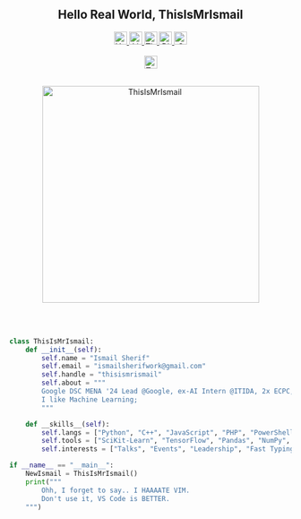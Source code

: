 <meta http-equiv="Cache-Control" content="no-cache, no-store, must-revalidate">
<meta http-equiv="Pragma" content="no-cache">
<meta http-equiv="Expires" content="0">

<div align="center">
    <h2>Hello Real World, ThisIsMrIsmail</h2>
</div>


<div align="center">
    <a href="https://youtube.com/@ThisIsMrIsmail" target="_blank">
        <img src="https://img.shields.io/static/v1?message=Youtube&logo=youtube&label=&color=FF0000&logoColor=white&labelColor=&flat"
            height="23" alt="YouTube">
    </a>
    <a href="https://linkedin.com/in/ThisIsMrIsmail" target="_blank">
        <img src="https://img.shields.io/static/v1?message=LinkedIn&logo=linkedin&label=&color=0077B5&logoColor=white&flat"
            height="23" alt="LinkedIn">
    </a>
    <a href="https://github.com/ThisIsMrIsmail" target="_blank">
        <img src="https://komarev.com/ghpvc/?username=ThisIsMrIsmail&label=Profile%20Views&color=blueviolet&flat"
            height="23" alt="ThisIsMrIsmail">
    </a>
    <a href="https://discord.com/users/ThisIsMrIsmail#0476" target="_blank">
        <img src="https://img.shields.io/static/v1?message=Discord&logo=discord&label=&color=7289DA&logoColor=white&labelColor=&flat"
            height="23" alt="Discord">
    </a>
    <a href="mailto:ismailsherifwork@gmail.com" target="_blank">
        <img src="https://img.shields.io/static/v1?message=Gmail&logo=gmail&label=&color=D14836&logoColor=white&labelColor=&flat"
            height="23" alt="Gmail">
    </a>
    <br><br>
    <a href="https://wakatime.com/@da667081-e299-4c08-85ff-0eb8e72377a3" target="_blank" rel="noreferrer">
        <img src="https://wakatime.com/badge/user/da667081-e299-4c08-85ff-0eb8e72377a3.svg"
            alt="Total time coded since May 8 2023" height="23" alt="WakaTime">
    </a>
    <br><br>
    <a href="https://github.com/ThisIsMrIsmail/" target="_blank" rel="noreferrer">
        <p> <img width="387" src="https://github-readme-stats.vercel.app/api?username=ThisIsMrIsmail&show_icons=true&theme=dark"
            alt="ThisIsMrIsmail"> </p>
    </a>
    <br><br>
</div>

```python
class ThisIsMrIsmail:
    def __init__(self):
        self.name = "Ismail Sherif"
        self.email = "ismailsherifwork@gmail.com"
        self.handle = "thisismrismail"
        self.about = """
        Google DSC MENA '24 Lead @Google, ex-AI Intern @ITIDA, 2x ECPC, ex-Forward Program @McKinsey 🚀
        I like Machine Learning;
        """

    def __skills__(self):
        self.langs = ["Python", "C++", "JavaScript", "PHP", "PowerShell", "Bash"]
        self.tools = ["SciKit-Learn", "TensorFlow", "Pandas", "NumPy", "OpenCV"]
        self.interests = ["Talks", "Events", "Leadership", "Fast Typing (95wpm)"]

if __name__ == "__main__":
    NewIsmail = ThisIsMrIsmail()
    print("""
        Ohh, I forget to say.. I HAAAATE VIM.
        Don't use it, VS Code is BETTER.
    """)
```


<!-- <p>
    <a target="_blank" href="https://www.w3schools.com/cpp/"> <img src="https://skillicons.dev/icons?i=cpp" alt="CPP" width="50" height="50"> </a>
    <a target="_blank" href="https://www.python.org"> <img src="https://skillicons.dev/icons?i=py" alt="Python" width="50" height="50"> </a>
    <a target="_blank" href="https://www.tensorflow.org/"> <img src="https://skillicons.dev/icons?i=tensorflow" alt="Tensorflow" width="50" height="50"> </a>
    <a target="_blank" href="https://flask.palletsprojects.com/"> <img src="https://skillicons.dev/icons?i=flask" alt="Flask" width="50" height="50"> </a>
    <a target="_blank" href="https://www.linux.org/"> <img src="https://skillicons.dev/icons?i=linux" alt="Linux" width="50" height="50"> </a>
    <a target="_blank" href="https://www.php.net"> <img src="https://skillicons.dev/icons?i=php" alt="PHP" width="50" height="50"> </a>
    <a target="_blank" href="https://developer.mozilla.org/en-US/docs/Web/JavaScript"> <img src="https://skillicons.dev/icons?i=js" alt="JavaScript" width="50" height="50"> </a>
    <a target="_blank" href="https://nodejs.org"> <img src="https://skillicons.dev/icons?i=nodejs" alt="NodeJS" width="50" height="50"> </a>
    <a target="_blank" href="https://expressjs.com"> <img src="https://skillicons.dev/icons?i=express" alt="ExpressJS" width="50" height="50"> </a>
    <a target="_blank" href="https://git-scm.com/"> <img src="https://skillicons.dev/icons?i=git" alt="Git" width="50" height="50"> </a>
    <a target="_blank" href="https://learn.microsoft.com/en-us/powershell/"> <img src="https://skillicons.dev/icons?i=powershell" alt="Powershell" width="50" height="50"> </a>
    <a target="_blank" href="https://www.mysql.com/"> <img src="https://skillicons.dev/icons?i=mysql" alt="MySQL" width="50" height="50"> </a>
    <a target="_blank" href="https://getbootstrap.com"> <img src="https://skillicons.dev/icons?i=bootstrap" alt="Bootstrap" width="50" height="50"> </a>
    <a target="_blank" href="https://www.w3schools.com/css/"> <img src="https://skillicons.dev/icons?i=css" alt="CSS" width="50" height="50"> </a>
    <a target="_blank" href="https://www.w3.org/html/"> <img src="https://skillicons.dev/icons?i=html" alt="HTML" width="50" height="50"> </a>
</p> -->


<!-- <table>
    <tr>
        <td style="margin: none">
            <a href="https://github.com/ThisIsMrIsmail/TTT" target="_blank" rel="noreferrer">
                <p> <img width="394" src="https://github-readme-stats.vercel.app/api/pin/?username=ThisIsMrIsmail&repo=Triple-T-Academy&theme=dark"
                alt="ThisIsMrIsmail"> </p>
            </a>
            <a href="https://wakatime.com/@ThisIsMrIsmail" target="_blank" rel="noreferrer">
                <p> <img width="394" src="https://github-readme-stats.vercel.app/api/wakatime?username=thisismrismail&theme=dark"
                alt="ThisIsMrIsmail"> </p>
            </a>
        </td>
        <td style="margin: none">
            <a href="https://github.com/ThisIsMrIsmail/" target="_blank" rel="noreferrer">
                <p> <img width="387" src="https://github-readme-stats.vercel.app/api?username=ThisIsMrIsmail&show_icons=true&theme=dark"
                alt="ThisIsMrIsmail"> </p>
            </a>
            <a href="https://github.com/ThisIsMrIsmail?tab=repositories" target="_blank" rel="noreferrer">
                <p> <img width="387" src="https://github-readme-stats.vercel.app/api/top-langs?username=ThisIsMrIsmail&show_icons=true&locale=en&layout=compact&theme=dark"
                alt="ThisIsMrIsmail"> </p>
            </a>
            <a href="https://github.com/ThisIsMrIsmail/" target="_blank" rel="noreferrer">
                <p> <img width="387" src="https://github-readme-streak-stats.herokuapp.com/?user=ThisIsMrIsmail&theme=dark"
                alt="ThisIsMrIsmail"> </p>
            </a>
        </td>
    </tr>
</table> -->

</div>